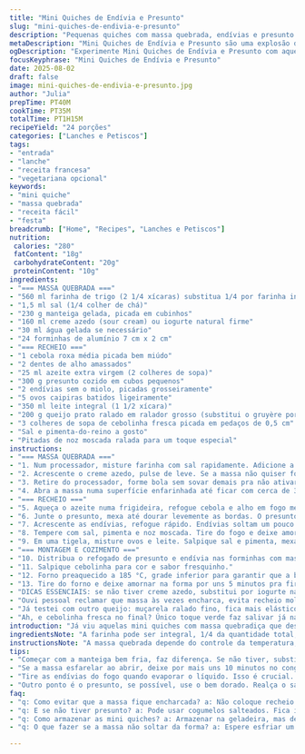 ```yaml
---
title: "Mini Quiches de Endívia e Presunto"
slug: "mini-quiches-de-endivia-e-presunto"
description: "Pequenas quiches com massa quebrada, endívias e presunto. Massa crocante feita com creme azedo para textura leve. Recheio com presunto em cubos, endívias refogadas no azeite com cebola roxa e alho, ovos batidos e leite para ligar, além de queijo queijo prato ralado. Cebolinha fresca no topo. Ideal para lanches ou entradas. Variação com cogumelos substituindo o presunto e toque de noz moscada no recheio. Assa até dourar, visual dourado intenso e firme ao toque. Molho azedo ajuda na crocância e sabor levemente ácido que corta a doçura da endívia às vezes amarga."
metaDescription: "Mini Quiches de Endívia e Presunto são uma explosão de sabores com massa leve e recheio crocante, ideal para qualquer ocasião."
ogDescription: "Experimente Mini Quiches de Endívia e Presunto com aquela crocância inconfundível e sabor irresistível. Uma combinação perfeita para lanches."
focusKeyphrase: "Mini Quiches de Endívia e Presunto"
date: 2025-08-02
draft: false
image: mini-quiches-de-endivia-e-presunto.jpg
author: "Julia"
prepTime: PT40M
cookTime: PT35M
totalTime: PT1H15M
recipeYield: "24 porções"
categories: ["Lanches e Petiscos"]
tags:
- "entrada"
- "lanche"
- "receita francesa"
- "vegetariana opcional"
keywords:
- "mini quiche"
- "massa quebrada"
- "receita fácil"
- "festa"
breadcrumb: ["Home", "Recipes", "Lanches e Petiscos"]
nutrition: 
 calories: "280"
 fatContent: "18g"
 carbohydrateContent: "20g"
 proteinContent: "10g"
ingredients:
- "=== MASSA QUEBRADA ==="
- "560 ml farinha de trigo (2 1/4 xícaras) substitua 1/4 por farinha integral para leve rusticidade"
- "1,5 ml sal (1/4 colher de chá)"
- "230 g manteiga gelada, picada em cubinhos"
- "160 ml creme azedo (sour cream) ou iogurte natural firme"
- "30 ml água gelada se necessário"
- "24 forminhas de alumínio 7 cm x 2 cm"
- "=== RECHEIO ==="
- "1 cebola roxa média picada bem miúdo"
- "2 dentes de alho amassados"
- "25 ml azeite extra virgem (2 colheres de sopa)"
- "300 g presunto cozido em cubos pequenos"
- "2 endívias sem o miolo, picadas grosseiramente"
- "5 ovos caipiras batidos ligeiramente"
- "350 ml leite integral (1 1/2 xícara)"
- "200 g queijo prato ralado em ralador grosso (substitui o gruyère por aqui)"
- "3 colheres de sopa de cebolinha fresca picada em pedaços de 0,5 cm"
- "Sal e pimenta-do-reino a gosto"
- "Pitadas de noz moscada ralada para um toque especial"
instructions:
- "=== MASSA QUEBRADA ==="
- "1. Num processador, misture farinha com sal rapidamente. Adicione a manteiga e pulse só até formar uma areia grossa. Não deixe virar pasta – errar aqui muda tudo, massa dura."
- "2. Acrescente o creme azedo, pulse de leve. Se a massa não quiser formar uma bola, pingue água gelada, colher a colher; o segredo é não molhar demais, só o que a farinha pedir."
- "3. Retire do processador, forme bola sem sovar demais pra não ativar o glúten e endurecer a massa. Cubra com filme plástico e deixe descansar na geladeira por uns 30 minutos. Isso evita que a manteiga derreta e garante crocância."
- "4. Abra a massa numa superfície enfarinhada até ficar com cerca de 3 mm. Use um cortador de 8,5 cm (um pouco menor que o tamanho das forminhas para facilitar a retirada). Forre as forminhas, leve à geladeira por mais 30 minutos; assim não encolhe na hora de assar."
- "=== RECHEIO ==="
- "5. Aqueça o azeite numa frigideira, refogue cebola e alho em fogo médio, até ficarem translúcidos e começar a cheirar forte – aroma que bate no olfato avisando que tá na hora."
- "6. Junte o presunto, mexa até dourar levemente as bordas. O presunto ganha texturas e sabor melhor quando levemente tostado."
- "7. Acrescente as endívias, refogue rápido. Endívias soltam um pouco de líquido; deixe evaporar totalmente, senão infiltram líquido demais no recheio e deixam torta mole."
- "8. Tempere com sal, pimenta e noz moscada. Tire do fogo e deixe amornar."
- "9. Em uma tigela, misture ovos e leite. Salpique sal e pimenta, mexa para incorporar, não mais."
- "=== MONTAGEM E COZIMENTO ==="
- "10. Distribua o refogado de presunto e endívia nas forminhas com massa. Por cima, cubra com queijo e finalmente despeje a mistura de ovos e leite. Não ultrapasse a borda da massa pra não transbordar durante o cozimento."
- "11. Salpique cebolinha para cor e sabor fresquinho."
- "12. Forno preaquecido a 185 °C, grade inferior para garantir que a base da massa fique firme e crocante. Asse por 32 a 37 minutos, observando a coloração e a firmeza ao toque — dourado intenso e massa soltando das bordas das formas indicam ponto."
- "13. Tire do forno e deixe amornar na forma por uns 5 minutos pra firmar e facilitar desenformar. Rápido demais, quentinho, pode desmanchar."
- "DICAS ESSENCIAIS: se não tiver creme azedo, substitui por iogurte natural grego. Fica diferente mas não perde a leveza. Presunto pode ser trocado por cogumelos salteados para versão vegetariana. Endívia amarga tá ali pra deixar o prato interessante, se estiver forte demais, escalde rapidamente em água fervente e esprema antes de usar. Se massa ficar quebradiça na hora de abrir, deixe mais 10 minutos no congelador – manteiga fria é a alma da massa quebrada. Evite abrir direto à geladeira; choque térmico quebra a massa."
- "Ouvi pessoal reclamar que massa às vezes encharca, evita recheio molhado e sempre asse fogo mais baixo e mais tempo – forno demais alto queima por fora, massa cru por dentro. Cozinhar lento, paciência, recompensa crocante e textura que não desmancha no garfo."
- "Já testei com outro queijo: muçarela ralado fino, fica mais elástico, mas perde o sabor encorpado do prato. Noz moscada é a cereja ao bolo heim, não pule."
- "Ah, e cebolinha fresca no final? Único toque verde faz salivar já na montagem."
introduction: "Já viu aquelas mini quiches com massa quebradiça que desmancham na boca? O segredo é a manteiga fria e o creme azedo que dá leveza. Endívias, apesar de amarguinhas, juntam uma textura crocante quase de verdura ligeira, que equilibra com o presunto que, quando dourado, vira um presente de textura e sabor. Misturei as dicas com uma pitada de brasilidade substituindo o gruyère por queijo prato, que derrete fácil e tem aquele sabor mais suave, mas que junta demais. Fui ajustando tempo de forno pra não queimar e deixar a massa no ponto certo. No final, cebolinha picada, fresca. Cheiro que invade a cozinha e faz salivar sem pedir desculpa. Um lanche, uma entrada, jantar improvisado com charme."
ingredientsNote: "A farinha pode ser integral, 1/4 da quantidade total, pra dar um toque mais rústico e saudável. Manteiga gelada é fundamental; use as mãos rapidinho para não esquentar. Creme azedo traz acidez e umidade que substituem parte da água, evitando massa seca. Caso não tenha, iogurte natural funciona. O presunto pode ser trocado por cogumelos bem dourados, uma variação interessante, principalmente para quem evita carne. Endívias têm amargor natural, escalde em água fervente se quiser suavizar, senão dispensa. O queijo prato é escolha brazuca que substitui o gruyère, mais fácil de achar e menos intenso, mas funciona bem. Se quiser dar mais complexidade, uma pitada de noz moscada no recheio muda o jogo. Cebolinha fresca no topo dá frescor e cor, não pule. Óleo de oliva para refogar traz aroma rico – nada de azeite fraco."
instructionsNote: "A massa quebrada depende do controle da temperatura, manteiga sempre fria e processo rápido para evitar ativar o glúten. A adição do creme azedo muda textura, Massa mais maleável, crocante depois. Cortar discos menores que a forma evita que pela expansão eles rasguem. Levantar a massa nas bordas previne recheio que vaza. Resfriar a massa osselha, depois resfriar as forminhas já forradas garante menos encolhimento e controle melhor na hora de assar. Na preparação da recheio: refogue até evaporar todo líquido das endívias, assim evita massa encharcada no fundo. Misture bem ovos e leite sem bater demais para evitar bolhas de ar, que podem abrir rachaduras na massa. Coloque os recheios nas forminhas na ordem: base de presunto e endívias, queijo, depois mistura líquida; isso evita que a massa amoleça por baixo. Assei usando grade inferior do forno para fortalecer base da massa; temperatura média-baixa e tempo ajustado, de 32 a 37 minutos, até dourar e enrijecer. Toque com dedo levemente; se firme e massa dourada, está no ponto. Após assar, deixe amornar antes de desenformar para firmar e não quebrar."
tips:
- "Começar com a manteiga bem fria, faz diferença. Se não tiver, substitua por margarina, mas o sabor muda. Quando misturar a farinha, não deixe a manteiga derreter, só formar uma areia grossa. Esse é o truque para a massa ficar crocante e não seca. Experimente usar farinha integral, 1/4 da quantidade total. Isso dá um toque rústico e saudável."
- "Se a massa esfarelar ao abrir, deixe por mais uns 10 minutos no congelador. Manteiga fria é essencial. Se não tiver creme azedo, meu truque é usar iogurte natural. Pode não ficar igual, mas mantém a leveza. E lembre-se de não exagerar na água. O ideal é somente a quantidade que a farinha pedir."
- "Tire as endívias do fogo quando evaporar o líquido. Isso é crucial. Se deixar muito úmido, a massa encharca, e o recheio, um desastre. Um ponto de atenção é o forno. Tem que ser a temperatura certa. O segredo é assar em temperatura média por um tempo maior, não correr."
- "Outro ponto é o presunto, se possível, use o bem dorado. Realça o sabor. Mas para opcão vegetariana, troque por cogumelos. Os dois dão um crocante delicioso. E não esqueça da noz moscada. Uma pitada no recheio faz diferença. Traz um aroma que combina muito com o prato."
faq:
- "q: Como evitar que a massa fique encharcada? a: Não coloque recheio muito molhado. Refogue bem as endívias. Deixe evaporar todo líquido, que é a chave. Isso garante uma massa crocante e recheio firme."
- "q: E se não tiver presunto? a: Pode usar cogumelos salteados. Fica incrível. Mas tem que dourar bem, para resgatar aquele sabor único. Importante não deixar cru."
- "q: Como armazenar as mini quiches? a: Armazenar na geladeira, mas deixa esfriar antes. Pode congelar também. Coloque em um recipiente bem fechado. Eles ficam bons até um mês. Espete forminhas individuais para descongelar."
- "q: O que fazer se a massa não soltar da forma? a: Espere esfriar um pouco. Se mesmo assim não sair, passa uma faca ao redor da borda. Isso ajuda a soltar. E sempre espera antes de desenformar, reduz risco de quebrar."

---
```

